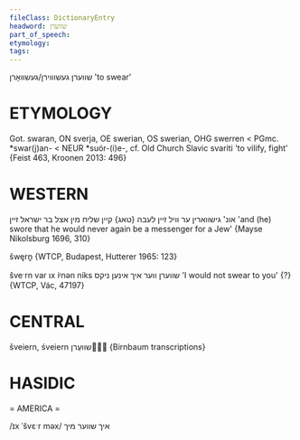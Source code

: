 ```yaml
---
fileClass: DictionaryEntry
headword: שווערן
part_of_speech: 
etymology: 
tags: 
---
```

שווערן
געשוווירן/געשוואָרן
'to swear'

ETYMOLOGY
===========
Got. swaran, ON sverja, OE swerian, OS swerian, OHG swerren < PGmc. *swar(j)an- < NEUR *suór-(i)e-, cf. Old Church Slavic svariti 'to vilify, fight'
{Feist 463, Kroonen 2013: 496}

WESTERN
========

אונ' גישווארין ער וויל זיין לעבה {טאג} קיין שליח מין אצל בר ישראל זיין
'and (he) swore that he would never again be a messenger for a Jew'
{Mayse Nikolsburg 1696, 310}

šwęrn̥ {WTCP, Budapest, Hutterer 1965: 123}

šveˑrn var ɩx iᶦnən niks שווערן ווער איך אינען ניקס 'I would not swear to you' {?} {WTCP, Vác, 47197}

CENTRAL
========

šveiern, śveiern שוועֶרן {Birnbaum transcriptions}

HASIDIC
=======
= AMERICA = 

/ɪx ˈšvɛˑr məx/ איך שווער מיך